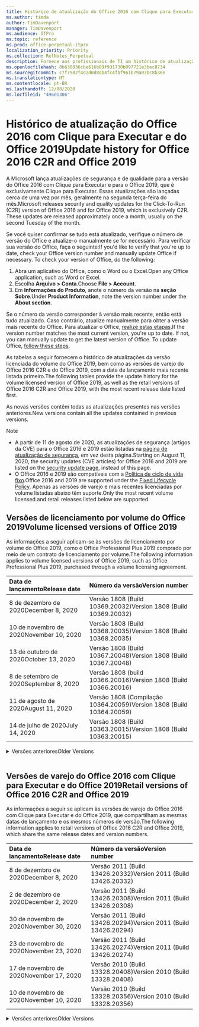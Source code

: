 ```yaml
---
title: Histórico de atualização do Office 2016 com Clique para Executar e do Office 2019
ms.author: timda
author: TimDavenport
manager: TimDavenport
ms.audience: ITPro
ms.topic: reference
ms.prod: office-perpetual-itpro
localization_priority: Priority
ms.collection: RelNotes_Perpetual
description: Fornece aos profissionais de TI um histórico de atualização para versões perpétuas do Office 2016 e 2019 com Clique para Executar
ms.openlocfilehash: 8b638836cbe616b09f931730b097721e3bec8734
ms.sourcegitcommit: c7f7982f4d2d0d8db4fc4fbf961b79a03bc8b36e
ms.translationtype: HT
ms.contentlocale: pt-BR
ms.lasthandoff: 12/08/2020
ms.locfileid: "49601306"
---
```

# <a name="update-history-for-office-2016-c2r-and-office-2019"></a><span data-ttu-id="2572c-103">Histórico de atualização do Office 2016 com Clique para Executar e do Office 2019</span><span class="sxs-lookup"><span data-stu-id="2572c-103">Update history for Office 2016 C2R and Office 2019</span></span>

<span data-ttu-id="2572c-p101">A Microsoft lança atualizações de segurança e de qualidade para a versão do Office 2016 com Clique para Executar e para o Office 2019, que é exclusivamente Clique para Executar. Essas atualizações são lançadas cerca de uma vez por mês, geralmente na segunda terça-feira do mês.</span><span class="sxs-lookup"><span data-stu-id="2572c-p101">Microsoft releases security and quality updates for the Click-To-Run (C2R) version of Office 2016 and for Office 2019, which is exclusively C2R. These updates are released approximately once a month, usually on the second Tuesday of the month.</span></span>

<span data-ttu-id="2572c-p102">Se você quiser confirmar se tudo está atualizado, verifique o número de versão do Office e atualize-o manualmente se for necessário. Para verificar sua versão do Office, faça o seguinte:</span><span class="sxs-lookup"><span data-stu-id="2572c-p102">If you'd like to verify that you're up to date, check your Office version number and manually update Office if necessary. To check your version of Office, do the following:</span></span>

  1.    <span data-ttu-id="2572c-108">Abra um aplicativo do Office, como o Word ou o Excel.</span><span class="sxs-lookup"><span data-stu-id="2572c-108">Open any Office application, such as Word or Excel.</span></span>
  2.    <span data-ttu-id="2572c-109">Escolha **Arquivo > Conta**.</span><span class="sxs-lookup"><span data-stu-id="2572c-109">Choose **File > Account**.</span></span>
  3.    <span data-ttu-id="2572c-110">Em **Informações do Produto**, anote o número da versão na **seção Sobre**.</span><span class="sxs-lookup"><span data-stu-id="2572c-110">Under **Product Information**, note the version number under the **About section**.</span></span>

<span data-ttu-id="2572c-p103">Se o número da versão corresponder à versão mais recente, então está tudo atualizado. Caso contrário, atualize manualmente para obter a versão mais recente do Office. Para atualizar o Office, [realize estas etapas](https://support.office.com/article/2ab296f3-7f03-43a2-8e50-46de917611c5).</span><span class="sxs-lookup"><span data-stu-id="2572c-p103">If the version number matches the most current version, you're up to date. If not, you can manually update to get the latest version of Office. To update Office, [follow these steps](https://support.office.com/article/2ab296f3-7f03-43a2-8e50-46de917611c5).</span></span>


<span data-ttu-id="2572c-114">As tabelas a seguir fornecem o histórico de atualizações da versão licenciada do volume do Office 2019, bem como as versões de varejo do Office 2016 C2R e do Office 2019, com a data de lançamento mais recente listada primeiro.</span><span class="sxs-lookup"><span data-stu-id="2572c-114">The following tables provide the update history for the volume licensed version of Office 2019, as well as the retail versions of Office 2016 C2R and Office 2019, with the most recent release date listed first.</span></span>

<span data-ttu-id="2572c-115">As novas versões contêm todas as atualizações presentes nas versões anteriores.</span><span class="sxs-lookup"><span data-stu-id="2572c-115">New versions contain all the updates contained in previous versions.</span></span>


 > [!NOTE]
> - <span data-ttu-id="2572c-116">A partir de 11 de agosto de 2020, as atualizações de segurança (artigos da CVE) para o Office 2016 e 2019 estão listadas na [página de atualização de segurança](https://docs.microsoft.com/officeupdates/microsoft365-apps-security-updates), em vez desta página.</span><span class="sxs-lookup"><span data-stu-id="2572c-116">Starting on August 11, 2020, the security updates (CVE articles) for Office 2016 and 2019 are listed on the [security update page](https://docs.microsoft.com/officeupdates/microsoft365-apps-security-updates), instead of this page.</span></span> 
> - <span data-ttu-id="2572c-117">O Office 2016 e 2019 são compatíveis com a [Política de ciclo de vida fixo](https://docs.microsoft.com/lifecycle/policies/fixed).</span><span class="sxs-lookup"><span data-stu-id="2572c-117">Office 2016 and 2019 are supported under the [Fixed Lifecycle Policy](https://docs.microsoft.com/lifecycle/policies/fixed).</span></span> <span data-ttu-id="2572c-118">Apenas as versões de varejo e mais recentes licenciadas por volume listadas abaixo têm suporte.</span><span class="sxs-lookup"><span data-stu-id="2572c-118">Only the most recent volume licensed and retail releases listed below are supported.</span></span>


## <a name="volume-licensed-versions-of-office-2019"></a><span data-ttu-id="2572c-119">Versões de licenciamento por volume do Office 2019</span><span class="sxs-lookup"><span data-stu-id="2572c-119">Volume licensed versions of Office 2019</span></span>
<span data-ttu-id="2572c-120">As informações a seguir aplicam-se às versões de licenciamento por volume do Office 2019, como o Office Professional Plus 2019 comprado por meio de um contrato de licenciamento por volume.</span><span class="sxs-lookup"><span data-stu-id="2572c-120">The following information applies to volume licensed versions of Office 2019, such as Office Professional Plus 2019, purchased through a volume licensing agreement.</span></span>

[//]: # (NÃO REMOVA O INÍCIO DA TABELA VL)


|<span data-ttu-id="2572c-122">**Data de lançamento**</span><span class="sxs-lookup"><span data-stu-id="2572c-122">**Release date**</span></span>|<span data-ttu-id="2572c-123">**Número da versão**</span><span class="sxs-lookup"><span data-stu-id="2572c-123">**Version number**</span></span>|
|:-----|:-----|
|<span data-ttu-id="2572c-124">8 de dezembro de 2020</span><span class="sxs-lookup"><span data-stu-id="2572c-124">December 8, 2020</span></span>|<span data-ttu-id="2572c-125">Versão 1808 (Build 10369.20032)</span><span class="sxs-lookup"><span data-stu-id="2572c-125">Version 1808 (Build 10369.20032)</span></span>|
|<span data-ttu-id="2572c-126">10 de novembro de 2020</span><span class="sxs-lookup"><span data-stu-id="2572c-126">November 10, 2020</span></span>|<span data-ttu-id="2572c-127">Versão 1808 (Build 10368.20035)</span><span class="sxs-lookup"><span data-stu-id="2572c-127">Version 1808 (Build 10368.20035)</span></span>|
|<span data-ttu-id="2572c-128">13 de outubro de 2020</span><span class="sxs-lookup"><span data-stu-id="2572c-128">October 13, 2020</span></span>|<span data-ttu-id="2572c-129">Versão 1808 (Build 10367.20048)</span><span class="sxs-lookup"><span data-stu-id="2572c-129">Version 1808 (Build 10367.20048)</span></span>|
|<span data-ttu-id="2572c-130">8 de setembro de 2020</span><span class="sxs-lookup"><span data-stu-id="2572c-130">September 8, 2020</span></span>|<span data-ttu-id="2572c-131">Versão 1808 (build 10366.20016)</span><span class="sxs-lookup"><span data-stu-id="2572c-131">Version 1808 (Build 10366.20016)</span></span>|
|<span data-ttu-id="2572c-132">11 de agosto de 2020</span><span class="sxs-lookup"><span data-stu-id="2572c-132">August 11, 2020</span></span>|<span data-ttu-id="2572c-133">Versão 1808 (Compilação 10364.20059)</span><span class="sxs-lookup"><span data-stu-id="2572c-133">Version 1808 (Build 10364.20059)</span></span>|
|<span data-ttu-id="2572c-134">14 de julho de 2020</span><span class="sxs-lookup"><span data-stu-id="2572c-134">July 14, 2020</span></span>   |<span data-ttu-id="2572c-135">Versão 1808 (Build 10363.20015)</span><span class="sxs-lookup"><span data-stu-id="2572c-135">Version 1808 (Build 10363.20015)</span></span>  |


[//]: # (NÃO REMOVA O FINAL DA TABELA VL)

<details>
<summary><span data-ttu-id="2572c-137">Versões anteriores</span><span class="sxs-lookup"><span data-stu-id="2572c-137">Older Versions</span></span></summary>
 

[//]: # (NÃO REMOVA O INÍCIO DA ANTIGA TABELA VL)


|<span data-ttu-id="2572c-139">**Data de lançamento**</span><span class="sxs-lookup"><span data-stu-id="2572c-139">**Release date**</span></span>|<span data-ttu-id="2572c-140">**Número da versão**</span><span class="sxs-lookup"><span data-stu-id="2572c-140">**Version number**</span></span>|
|:-----|:-----|
|<span data-ttu-id="2572c-141">9 de junho de 2020</span><span class="sxs-lookup"><span data-stu-id="2572c-141">June 9, 2020</span></span>   |<span data-ttu-id="2572c-142">Versão 1808 (Compilação 10361.20002)</span><span class="sxs-lookup"><span data-stu-id="2572c-142">Version 1808 (Build 10361.20002)</span></span>  |
|<span data-ttu-id="2572c-143">12 de maio de 2020</span><span class="sxs-lookup"><span data-stu-id="2572c-143">May 12, 2020</span></span>   |<span data-ttu-id="2572c-144">Versão 1808 (Build 10359.20023)</span><span class="sxs-lookup"><span data-stu-id="2572c-144">Version 1808 (Build 10359.20023)</span></span>  |
|<span data-ttu-id="2572c-145">14 de abril de 2020</span><span class="sxs-lookup"><span data-stu-id="2572c-145">April 14, 2020</span></span>   |<span data-ttu-id="2572c-146">Versão 1808 (Build 10358.20061)</span><span class="sxs-lookup"><span data-stu-id="2572c-146">Version 1808 (Build 10358.20061)</span></span>  |
|<span data-ttu-id="2572c-147">10 de março de 2020</span><span class="sxs-lookup"><span data-stu-id="2572c-147">March 10, 2020</span></span>   |<span data-ttu-id="2572c-148">Versão 1808 (Build 10357.20081)</span><span class="sxs-lookup"><span data-stu-id="2572c-148">Version 1808 (Build 10357.20081)</span></span>  |
|<span data-ttu-id="2572c-149">11 de fevereiro de 2020</span><span class="sxs-lookup"><span data-stu-id="2572c-149">February 11, 2020</span></span>   |<span data-ttu-id="2572c-150">Versão 1808 (Build 10356.20006)</span><span class="sxs-lookup"><span data-stu-id="2572c-150">Version 1808 (Build 10356.20006)</span></span>  |


[//]: # (NÃO REMOVA O FINAL DA ANTIGA TABELA VL)

</details>


<br/>

## <a name="retail-versions-of-office-2016-c2r-and-office-2019"></a><span data-ttu-id="2572c-152">Versões de varejo do Office 2016 com Clique para Executar e do Office 2019</span><span class="sxs-lookup"><span data-stu-id="2572c-152">Retail versions of Office 2016 C2R and Office 2019</span></span>
<span data-ttu-id="2572c-153">As informações a seguir se aplicam às versões de varejo do Office 2016 com Clique para Executar e do Office 2019, que compartilham as mesmas datas de lançamento e os mesmos números de versão.</span><span class="sxs-lookup"><span data-stu-id="2572c-153">The following information applies to retail versions of Office 2016 C2R and Office 2019, which share the same release dates and version numbers.</span></span>

[//]: # (NÃO REMOVA O INÍCIO DA TABELA DE VAREJO)


|<span data-ttu-id="2572c-155">**Data de lançamento**</span><span class="sxs-lookup"><span data-stu-id="2572c-155">**Release date**</span></span>|<span data-ttu-id="2572c-156">**Número da versão**</span><span class="sxs-lookup"><span data-stu-id="2572c-156">**Version number**</span></span>|
|:-----|:-----|
|<span data-ttu-id="2572c-157">8 de dezembro de 2020</span><span class="sxs-lookup"><span data-stu-id="2572c-157">December 8, 2020</span></span>|<span data-ttu-id="2572c-158">Versão 2011 (Build 13426.20332)</span><span class="sxs-lookup"><span data-stu-id="2572c-158">Version 2011 (Build 13426.20332)</span></span>|
|<span data-ttu-id="2572c-159">2 de dezembro de 2020</span><span class="sxs-lookup"><span data-stu-id="2572c-159">December 2, 2020</span></span>|<span data-ttu-id="2572c-160">Versão 2011 (Build 13426.20308)</span><span class="sxs-lookup"><span data-stu-id="2572c-160">Version 2011 (Build 13426.20308)</span></span>|
|<span data-ttu-id="2572c-161">30 de novembro de 2020</span><span class="sxs-lookup"><span data-stu-id="2572c-161">November 30, 2020</span></span>|<span data-ttu-id="2572c-162">Versão 2011 (Build 13426.20294)</span><span class="sxs-lookup"><span data-stu-id="2572c-162">Version 2011 (Build 13426.20294)</span></span>|
|<span data-ttu-id="2572c-163">23 de novembro de 2020</span><span class="sxs-lookup"><span data-stu-id="2572c-163">November 23, 2020</span></span>|<span data-ttu-id="2572c-164">Versão 2011 (Build 13426.20274)</span><span class="sxs-lookup"><span data-stu-id="2572c-164">Version 2011 (Build 13426.20274)</span></span>|
|<span data-ttu-id="2572c-165">17 de novembro de 2020</span><span class="sxs-lookup"><span data-stu-id="2572c-165">November 17, 2020</span></span>|<span data-ttu-id="2572c-166">Versão 2010 (Build 13328.20408)</span><span class="sxs-lookup"><span data-stu-id="2572c-166">Version 2010 (Build 13328.20408)</span></span>|
|<span data-ttu-id="2572c-167">10 de novembro de 2020</span><span class="sxs-lookup"><span data-stu-id="2572c-167">November 10, 2020</span></span>|<span data-ttu-id="2572c-168">Versão 2010 (Build 13328.20356)</span><span class="sxs-lookup"><span data-stu-id="2572c-168">Version 2010 (Build 13328.20356)</span></span>|


[//]: # (NÃO REMOVA O FINAL DA TABELA DE VAREJO)

<details>
<summary><span data-ttu-id="2572c-170">Versões anteriores</span><span class="sxs-lookup"><span data-stu-id="2572c-170">Older Versions</span></span></summary>
 

[//]: # (NÃO REMOVA O INÍCIO DA ANTIGA TABELA DE VAREJO)


|<span data-ttu-id="2572c-172">**Data de lançamento**</span><span class="sxs-lookup"><span data-stu-id="2572c-172">**Release date**</span></span>|<span data-ttu-id="2572c-173">**Número da versão**</span><span class="sxs-lookup"><span data-stu-id="2572c-173">**Version number**</span></span>|
|:-----|:-----|
|<span data-ttu-id="2572c-174">27 de outubro de 2020</span><span class="sxs-lookup"><span data-stu-id="2572c-174">October 27, 2020</span></span>|<span data-ttu-id="2572c-175">Versão 2010 (Compilação 13328.20292)</span><span class="sxs-lookup"><span data-stu-id="2572c-175">Version 2010 (Build 13328.20292)</span></span>|
|<span data-ttu-id="2572c-176">21 de outubro de 2020</span><span class="sxs-lookup"><span data-stu-id="2572c-176">October 21, 2020</span></span>|<span data-ttu-id="2572c-177">Versão 2009 (Compilação 13231.20418)</span><span class="sxs-lookup"><span data-stu-id="2572c-177">Version 2009 (Build 13231.20418)</span></span>|
|<span data-ttu-id="2572c-178">13 de outubro de 2020</span><span class="sxs-lookup"><span data-stu-id="2572c-178">October 13, 2020</span></span>|<span data-ttu-id="2572c-179">Versão 2009 (Build 13231.20390)</span><span class="sxs-lookup"><span data-stu-id="2572c-179">Version 2009 (Build 13231.20390)</span></span>|
|<span data-ttu-id="2572c-180">8 de outubro de 2020</span><span class="sxs-lookup"><span data-stu-id="2572c-180">October 8, 2020</span></span>|<span data-ttu-id="2572c-181">Versão 2009 (Build 13231.20368)</span><span class="sxs-lookup"><span data-stu-id="2572c-181">Version 2009 (Build 13231.20368)</span></span>|
|<span data-ttu-id="2572c-182">28 de setembro de 2020</span><span class="sxs-lookup"><span data-stu-id="2572c-182">September 28, 2020</span></span>|<span data-ttu-id="2572c-183">Versão 2009 (Build 13231.20262)</span><span class="sxs-lookup"><span data-stu-id="2572c-183">Version 2009 (Build 13231.20262)</span></span>|
|<span data-ttu-id="2572c-184">22 de setembro de 2020</span><span class="sxs-lookup"><span data-stu-id="2572c-184">September 22, 2020</span></span>|<span data-ttu-id="2572c-185">Versão 2008 (Build 13127.20508)</span><span class="sxs-lookup"><span data-stu-id="2572c-185">Version 2008 (Build 13127.20508)</span></span>|
|<span data-ttu-id="2572c-186">9 de setembro de 2020</span><span class="sxs-lookup"><span data-stu-id="2572c-186">September 9, 2020</span></span>|<span data-ttu-id="2572c-187">Versão 2008 (Build 13127.20408)</span><span class="sxs-lookup"><span data-stu-id="2572c-187">Version 2008 (Build 13127.20408)</span></span>|
|<span data-ttu-id="2572c-188">31 de agosto de 2020</span><span class="sxs-lookup"><span data-stu-id="2572c-188">August 31, 2020</span></span>|<span data-ttu-id="2572c-189">Versão 2008 (Compilação 13127.20296)</span><span class="sxs-lookup"><span data-stu-id="2572c-189">Version 2008 (Build 13127.20296)</span></span>|
|<span data-ttu-id="2572c-190">25 de agosto de 2020</span><span class="sxs-lookup"><span data-stu-id="2572c-190">August 25, 2020</span></span>|<span data-ttu-id="2572c-191">Versão 2007 (Compilação 13029.20460)</span><span class="sxs-lookup"><span data-stu-id="2572c-191">Version 2007 (Build 13029.20460)</span></span>|
|<span data-ttu-id="2572c-192">11 de agosto de 2020</span><span class="sxs-lookup"><span data-stu-id="2572c-192">August 11, 2020</span></span>|<span data-ttu-id="2572c-193">Versão 2007 (Compilação 13029.20344)</span><span class="sxs-lookup"><span data-stu-id="2572c-193">Version 2007 (Build 13029.20344)</span></span>|
|<span data-ttu-id="2572c-194">30 de julho de 2020</span><span class="sxs-lookup"><span data-stu-id="2572c-194">July 30, 2020</span></span>|<span data-ttu-id="2572c-195">Versão 2007 (Build 13029.20308)</span><span class="sxs-lookup"><span data-stu-id="2572c-195">Version 2007 (Build 13029.20308)</span></span>  |
|<span data-ttu-id="2572c-196">28 de julho de 2020</span><span class="sxs-lookup"><span data-stu-id="2572c-196">July 28, 2020</span></span>|<span data-ttu-id="2572c-197">Versão 2006 (Build 13001.20498)</span><span class="sxs-lookup"><span data-stu-id="2572c-197">Version 2006 (Build 13001.20498)</span></span>  |
|<span data-ttu-id="2572c-198">14 de julho de 2020</span><span class="sxs-lookup"><span data-stu-id="2572c-198">July 14, 2020</span></span>|<span data-ttu-id="2572c-199">Versão 2006 (Build 13001.20384)</span><span class="sxs-lookup"><span data-stu-id="2572c-199">Version 2006 (Build 13001.20384)</span></span>  |
|<span data-ttu-id="2572c-200">30 de junho de 2020</span><span class="sxs-lookup"><span data-stu-id="2572c-200">June 30, 2020</span></span>|<span data-ttu-id="2572c-201">Versão 2006 (Compilação 13001.20266)</span><span class="sxs-lookup"><span data-stu-id="2572c-201">Version 2006 (Build 13001.20266)</span></span>  |
|<span data-ttu-id="2572c-202">24 de junho de 2020</span><span class="sxs-lookup"><span data-stu-id="2572c-202">June 24, 2020</span></span>|<span data-ttu-id="2572c-203">Versão 2005 (Compilação 12827.20470)</span><span class="sxs-lookup"><span data-stu-id="2572c-203">Version 2005 (Build 12827.20470)</span></span>  |
|<span data-ttu-id="2572c-204">9 de junho de 2020</span><span class="sxs-lookup"><span data-stu-id="2572c-204">June 9, 2020</span></span>|<span data-ttu-id="2572c-205">Versão 2005 (Compilação 12827.20336)</span><span class="sxs-lookup"><span data-stu-id="2572c-205">Version 2005 (Build 12827.20336)</span></span>  |
|<span data-ttu-id="2572c-206">2 de junho de 2020</span><span class="sxs-lookup"><span data-stu-id="2572c-206">June 2, 2020</span></span>|<span data-ttu-id="2572c-207">Versão 2005 (Compilação 12827.20268)</span><span class="sxs-lookup"><span data-stu-id="2572c-207">Version 2005 (Build 12827.20268)</span></span>  |
|<span data-ttu-id="2572c-208">21 de maio de 2020</span><span class="sxs-lookup"><span data-stu-id="2572c-208">May 21, 2020</span></span>|<span data-ttu-id="2572c-209">Versão 2004 (Compilação 12730.20352)</span><span class="sxs-lookup"><span data-stu-id="2572c-209">Version 2004 (Build 12730.20352)</span></span>  |
|<span data-ttu-id="2572c-210">12 de maio de 2020</span><span class="sxs-lookup"><span data-stu-id="2572c-210">May 12, 2020</span></span>|<span data-ttu-id="2572c-211">Versão 2004 (Build 12730.20270)</span><span class="sxs-lookup"><span data-stu-id="2572c-211">Version 2004 (Build 12730.20270)</span></span>  |
|<span data-ttu-id="2572c-212">04 de maio de 2020</span><span class="sxs-lookup"><span data-stu-id="2572c-212">May 4, 2020</span></span>|<span data-ttu-id="2572c-213">Versão 2004 (Build 12730.20250)</span><span class="sxs-lookup"><span data-stu-id="2572c-213">Version 2004 (Build 12730.20250)</span></span>  |
|<span data-ttu-id="2572c-214">29 de abril de 2020</span><span class="sxs-lookup"><span data-stu-id="2572c-214">April 29, 2020</span></span>|<span data-ttu-id="2572c-215">Versão 2004 (Build 12730.20236)</span><span class="sxs-lookup"><span data-stu-id="2572c-215">Version 2004 (Build 12730.20236)</span></span>  |
|<span data-ttu-id="2572c-216">15 de abril de 2020</span><span class="sxs-lookup"><span data-stu-id="2572c-216">April 15, 2020</span></span>|<span data-ttu-id="2572c-217">Versão 2003 (Build 12624.20466)</span><span class="sxs-lookup"><span data-stu-id="2572c-217">Version 2003 (Build 12624.20466)</span></span>  |
|<span data-ttu-id="2572c-218">14 de abril de 2020</span><span class="sxs-lookup"><span data-stu-id="2572c-218">April 14, 2020</span></span>|<span data-ttu-id="2572c-219">Versão 2003 (Build 12624.20442)</span><span class="sxs-lookup"><span data-stu-id="2572c-219">Version 2003 (Build 12624.20442)</span></span>  |
|<span data-ttu-id="2572c-220">31 de março de 2020</span><span class="sxs-lookup"><span data-stu-id="2572c-220">March 31, 2020</span></span>|<span data-ttu-id="2572c-221">Versão 2003 (Build 12624.20382)</span><span class="sxs-lookup"><span data-stu-id="2572c-221">Version 2003 (Build 12624.20382)</span></span>  |
|<span data-ttu-id="2572c-222">25 de março de 2020</span><span class="sxs-lookup"><span data-stu-id="2572c-222">March 25, 2020</span></span>|<span data-ttu-id="2572c-223">Versão 2003 (Build 12624.20320)</span><span class="sxs-lookup"><span data-stu-id="2572c-223">Version 2003 (Build 12624.20320)</span></span>  |
|<span data-ttu-id="2572c-224">10 de março de 2020</span><span class="sxs-lookup"><span data-stu-id="2572c-224">March 10, 2020</span></span>|<span data-ttu-id="2572c-225">Versão 2002 (Build 12527.20278)</span><span class="sxs-lookup"><span data-stu-id="2572c-225">Version 2002 (Build 12527.20278)</span></span>  |
|<span data-ttu-id="2572c-226">1º de março de 2020</span><span class="sxs-lookup"><span data-stu-id="2572c-226">March 1, 2020</span></span>   |<span data-ttu-id="2572c-227">Versão 2002 (Build 12527.20242)</span><span class="sxs-lookup"><span data-stu-id="2572c-227">Version 2002 (Build 12527.20242)</span></span>  |


[//]: # (NÃO REMOVA O FINAL DA ANTIGA TABELA DE VAREJO)


</details>






